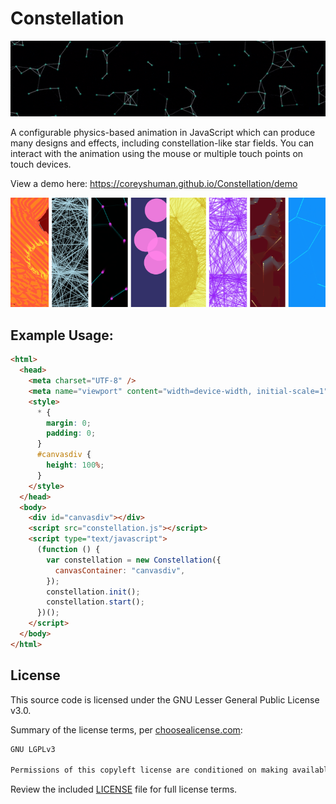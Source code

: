 # Constellation

![Constellation Banner Image](/docs/images/banner.gif)

A configurable physics-based animation in JavaScript which can produce many designs and effects, including constellation-like star fields. You can interact with the animation using the mouse or multiple touch points on touch devices.

View a demo here: https://coreyshuman.github.io/Constellation/demo

![Demo Collage](/docs/images/collage.png)

## Example Usage:

```html
<html>
  <head>
    <meta charset="UTF-8" />
    <meta name="viewport" content="width=device-width, initial-scale=1" />
    <style>
      * {
        margin: 0;
        padding: 0;
      }
      #canvasdiv {
        height: 100%;
      }
    </style>
  </head>
  <body>
    <div id="canvasdiv"></div>
    <script src="constellation.js"></script>
    <script type="text/javascript">
      (function () {
        var constellation = new Constellation({
          canvasContainer: "canvasdiv",
        });
        constellation.init();
        constellation.start();
      })();
    </script>
  </body>
</html>
```

## License

This source code is licensed under the GNU Lesser General Public License v3.0.

Summary of the license terms, per [choosealicense.com](https://choosealicense.com/licenses/lgpl-3.0/#):

```txt
GNU LGPLv3

Permissions of this copyleft license are conditioned on making available complete source code of licensed works and modifications under the same license or the GNU GPLv3. Copyright and license notices must be preserved. Contributors provide an express grant of patent rights. However, a larger work using the licensed work through interfaces provided by the licensed work may be distributed under different terms and without source code for the larger work.
```

Review the included [LICENSE](/LICENSE) file for full license terms.
